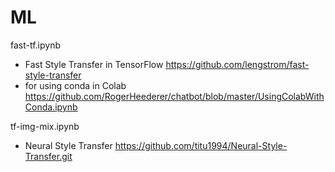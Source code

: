 # ML

fast-tf.ipynb
- Fast Style Transfer in TensorFlow https://github.com/lengstrom/fast-style-transfer
- for using conda in Colab https://github.com/RogerHeederer/chatbot/blob/master/UsingColabWithConda.ipynb

tf-img-mix.ipynb
- Neural Style Transfer https://github.com/titu1994/Neural-Style-Transfer.git
